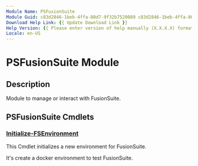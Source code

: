```yaml
---
Module Name: PSFusionSuite
Module Guid: c83d2846-1beb-4ffa-80d7-9f32b7520089 c83d2846-1beb-4ffa-80d7-9f32b7520089
Download Help Link: {{ Update Download Link }}
Help Version: {{ Please enter version of help manually (X.X.X.X) format }}
Locale: en-US
---
```


# PSFusionSuite Module
## Description
Module to manage or interact with FusionSuite.

## PSFusionSuite Cmdlets
### [Initialize-FSEnvironment](Initialize-FSEnvironment.md)
This Cmdlet initializes a new environment for FusionSuite.

It's create a docker environment to test FusionSuite.

